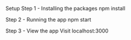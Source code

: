 Setup
Step 1 - Installing the packages
npm install

Step 2 - Running the app
npm start

Step 3 - View the app
Visit localhost:3000
